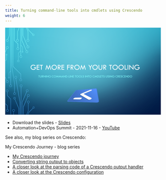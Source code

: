 ```yaml
---
title: Turning command-line tools into cmdlets using Crescendo
weight: 6
---
```

<!-- markdownlint-disable MD041 -->
![Turning command-line tools into cmdlets using Crescendo][02]

- Download the slides - [<i class="far fa-file-pdf"></i> Slides][01]
- Automation+DevOps Summit - 2021-11-16 - [<i class="fab fa-youtube"></i> YouTube][07]

See also, my blog series on Crescendo:

My Crescendo Journey - blog series

- [My Crescendo journey][06]
- [Converting string output to objects][05]
- [A closer look at the parsing code of a Crescendo output handler][04]
- [A closer look at the Crescendo configuration][03]

<!-- link references -->
[01]: ../downloads/Crescendo/Get%20more%20from%20your%20tooling%20with%20Crescendo.pdf
[02]: ./slide01.png
[03]: https://devblogs.microsoft.com/powershell-community/a-closer-look-at-the-crescendo-configuration/
[04]: https://devblogs.microsoft.com/powershell-community/a-closer-look-at-the-parsing-code-of-a-crescendo-output-handler/
[05]: https://devblogs.microsoft.com/powershell-community/converting-string-output-to-objects/
[06]: https://devblogs.microsoft.com/powershell-community/my-crescendo-journey/
[07]: https://www.youtube.com/watch?v=acynivRDg7g

